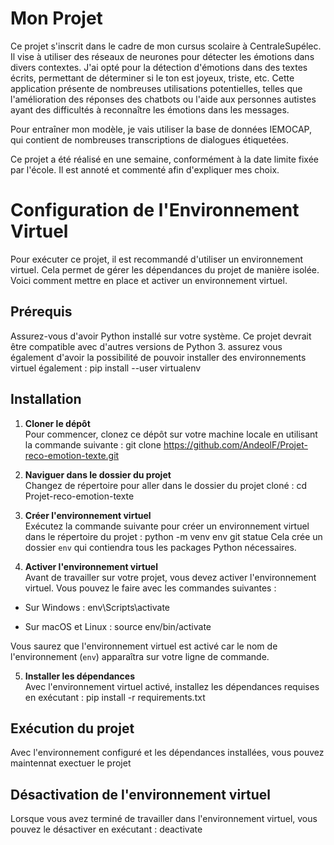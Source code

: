 # Mon Projet

Ce projet s'inscrit dans le cadre de mon cursus scolaire à CentraleSupélec. Il vise à utiliser des réseaux de neurones pour détecter les émotions dans divers contextes. J'ai opté pour la détection d'émotions dans des textes écrits, permettant de déterminer si le ton est joyeux, triste, etc. Cette application présente de nombreuses utilisations potentielles, telles que l'amélioration des réponses des chatbots ou l'aide aux personnes autistes ayant des difficultés à reconnaître les émotions dans les messages.

Pour entraîner mon modèle, je vais utiliser la base de données IEMOCAP, qui contient de nombreuses transcriptions de dialogues étiquetées.

Ce projet a été réalisé en une semaine, conformément à la date limite fixée par l'école. Il est annoté et commenté afin d'expliquer mes choix.


# Configuration de l'Environnement Virtuel

Pour exécuter ce projet, il est recommandé d'utiliser un environnement virtuel. Cela permet de gérer les dépendances du projet de manière isolée. Voici comment mettre en place et activer un environnement virtuel.

## Prérequis

Assurez-vous d'avoir Python installé sur votre système. Ce projet devrait être compatible avec d'autres versions de Python 3.
assurez vous également d'avoir la possibilité de pouvoir installer des environnements virtuel également : pip install --user virtualenv 

## Installation

1. **Cloner le dépôt**  
   Pour commencer, clonez ce dépôt sur votre machine locale en utilisant la commande suivante : git clone https://github.com/AndeolF/Projet-reco-emotion-texte.git

2. **Naviguer dans le dossier du projet**  
Changez de répertoire pour aller dans le dossier du projet cloné : cd Projet-reco-emotion-texte

3. **Créer l'environnement virtuel**  
Exécutez la commande suivante pour créer un environnement virtuel dans le répertoire du projet : python -m venv env
git statue
Cela crée un dossier `env` qui contiendra tous les packages Python nécessaires.

4. **Activer l'environnement virtuel**  
Avant de travailler sur votre projet, vous devez activer l'environnement virtuel. Vous pouvez le faire avec les commandes suivantes :

- Sur Windows :  env\Scripts\activate

- Sur macOS et Linux :  source env/bin/activate

Vous saurez que l'environnement virtuel est activé car le nom de l'environnement (`env`) apparaîtra sur votre ligne de commande.

5. **Installer les dépendances**  
Avec l'environnement virtuel activé, installez les dépendances requises en exécutant : pip install -r requirements.txt

## Exécution du projet

Avec l'environnement configuré et les dépendances installées, vous pouvez maintennat exectuer le projet

## Désactivation de l'environnement virtuel

Lorsque vous avez terminé de travailler dans l'environnement virtuel, vous pouvez le désactiver en exécutant : deactivate

